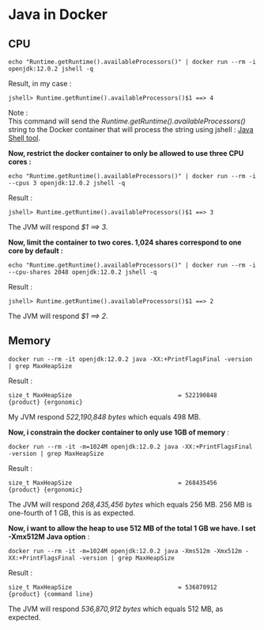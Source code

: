 Java in Docker
==============

CPU
---

	echo "Runtime.getRuntime().availableProcessors()" | docker run --rm -i openjdk:12.0.2 jshell -q
	
Result, in my case :

	jshell> Runtime.getRuntime().availableProcessors()$1 ==> 4

Note :	
This command will send the *Runtime.getRuntime().availableProcessors()* string to the Docker container
that will process the string using jshell : [Java Shell tool](https://docs.oracle.com/javase/10/jshell/introduction-jshell.htm).

**Now, restrict the docker container to only be allowed to use three CPU cores :**

	echo "Runtime.getRuntime().availableProcessors()" | docker run --rm -i --cpus 3 openjdk:12.0.2 jshell -q
	
Result :

	jshell> Runtime.getRuntime().availableProcessors()$1 ==> 3
	
The JVM will respond *$1 ==> 3*.
	
**Now, limit the container to two cores. 1,024 shares correspond to one core by default :**

	echo "Runtime.getRuntime().availableProcessors()" | docker run --rm -i --cpu-shares 2048 openjdk:12.0.2 jshell -q
	
Result :

	jshell> Runtime.getRuntime().availableProcessors()$1 ==> 2
	
The JVM will respond *$1 ==> 2*. 
	

	
Memory
------

	docker run --rm -it openjdk:12.0.2 java -XX:+PrintFlagsFinal -version | grep MaxHeapSize
	
Result :

	size_t MaxHeapSize                              = 522190848                                 {product} {ergonomic}
	
My JVM respond *522,190,848 bytes* which equals 498 MB.

**Now, i constrain the docker container to only use 1GB of memory** :

	docker run --rm -it -m=1024M openjdk:12.0.2 java -XX:+PrintFlagsFinal -version | grep MaxHeapSize
	
Result :

	size_t MaxHeapSize                              = 268435456                                 {product} {ergonomic}
	
The JVM will respond *268,435,456 bytes* which equals 256 MB. 256 MB is one-fourth of 1 GB, this is as expected.

**Now, i want to allow the heap to use 512 MB of the total 1 GB we have. I set -Xmx512M Java option** :

	docker run --rm -it -m=1024M openjdk:12.0.2 java -Xms512m -Xmx512m -XX:+PrintFlagsFinal -version | grep MaxHeapSize
	
Result :

	size_t MaxHeapSize                              = 536870912                                 {product} {command line}
	
The JVM will respond *536,870,912 bytes* which equals 512 MB, as expected.
